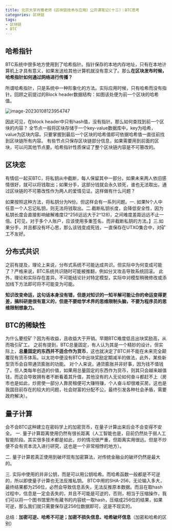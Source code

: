 ```yaml
---
title: 北京大学肖臻老师《区块链技术与应用》公开课笔记(十三)：BTC思考
categories: 区块链
tags:
- 区块链
- BTC
---
```


## 哈希指针

BTC系统中很多地方使用到了哈希指针。指针保存的本地内存地址，只有在本地计算机上才具有意义，如果发送给其他计算机就没有意义了。那么**在区块发布时候，哈希指针如何通过网络进行传播？**

所谓哈希指针，只是系统中一种形象化的方法。实际应用时候，只有哈希而没有指针。回顾之前提过的Block header数据结构：如图该处便为前一个区块的哈希值。

![image-20230108123954747](https://hanser373.oss-cn-beijing.aliyuncs.com/img/202301081239818.png)

因此可见，在block header中只有hash值，没有指针。那么如何查找到前一个区块的内容？
全节点一般将区块存储于一个key-value数据库中，key为哈希，value为区块内容。只要掌握到最后一个区块的哈希值即可依据哈希值一直往前找到区块链所有内容。
有些节点只保存区块链部分信息，如果需要用到前面的区块，可以问其他节点要。哈希指针性质保证了整个区块链内容是不可篡改的。

## 区块恋

有情侣一起买BTC，将私钥从中截断，每人保留其中一部分。如果未来两人依旧感情很好，就可以将钱取出；如果分手，这部分钱就会永久锁死，谁也无法取出，通过区块链的不可篡改性作为两人的爱情见证。这样做有什么问题？

如果按照这种方法，将私钥分为N份。但这样会有一系列问题。一. 如果N个人中任意一个人忘记私钥，则无法将钱取出。二.截断私钥长度，会降低安全性，因为私钥长度会直接影响破解难度(2^256远远大于2^128)，之间难度差距远远不止一倍。【可见，对于多个人账户，应该使用多重签名，而非截断私钥的方法。】三.如果分手，并且都没有坏心思，那么该钱变成死钱，一直保存在UTXO集合中，对矿工不友好。

## 分布式共识

之前有提及，理论上来说，分布式系统不可能达成共识。但实际中为何变成可能了？严格来说，BTC系统共识随时可能被推翻，例如分叉攻击导致系统回滚。
此外，理论和实际存在差异。不可能结论针对特定模型，实际中对模型稍微修改或添加线下方法即可将不可能变为可能。

**知识改变命运，这句话本身没有错，但是对知识的一知半解可能让你的命运变得更差，搞科研是很有意义的，但是不要给学术界的思维限制头脑，不要为程序员的思维限制想象力。**

## BTC的稀缺性

为什么要挖矿？因为有收益，且收益大于开销。早期BTC难度低且出块奖励高，从而吸引矿工。
之前有提到，BTC总量固定，有人认为其是一个精妙的设计。但实际上，**总量固定的东西并不适合作为货币**，这也就决定了BTC并不能在未来完全颠覆现有货币体系。以太坊中便没有BTC中出块奖励定期减半的做法，此外，某些新型货币会自带通货膨胀的功能。
对个人来说，通货膨胀并非好事，因为钱不值钱了。但人类每年创造的价值，如果用总量固定的东西作为货币，则其只会越来越值钱，而这会导致拥有者不断看着其升值，其他没有的人无论如何奋斗都赶不上（房市也是如此，炒房使一部分人靠房租便可大赚特赚，个人奋斗却很难买房。这也是我国目前存在的较大的问题，社会财富的分配不公，最终引发各种社会矛盾，需要政府解决）。

## 量子计算

会不会BTC这种建立在密码学上的加密货币，在量子计算出来后会不会变得不安全。
一. 量子计算距离使用仍然有很长距离（人工智能也是，目前仍然处于弱人工智能阶段。其实很多技术都是如此，炒的情况很严重，但距离实用很远。但是不炒便不会有资本流入进行研究，这也是一个非常相悖的地方）。

二. 量子计算若真正使用到破坏现有加密算法，对传统金融业的破坏仍然是最大的。

三. 实际中使用的并非公钥，而是可以用公钥哈希。而哈希函数一般都是不可逆的，所以即使量子计算也无法反推私钥。
BTC中用的SHA-256，无论输入多大，最终结果都为256位，必然会导致信息丢失，无法反推原本数据。而且在取hash过程中，信息是一定会丢失的，并且不可能是可逆的，否则，相当于压缩操作，我们可以将一个图书馆里所有藏书的内容统一取hash，压缩成256位的结果，如果可逆，那么我们就只需要保存这256位数据即可，这是不现实的。

总结：**加密可逆、哈希不可逆；加密不损失信息、哈希破坏信息**（加密和哈希的区别）
